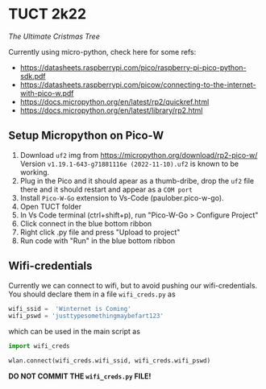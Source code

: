 # TUCT 2k22
*The Ultimate Cristmas Tree*

Currently using micro-python, check here for some refs: 
* https://datasheets.raspberrypi.com/pico/raspberry-pi-pico-python-sdk.pdf
* https://datasheets.raspberrypi.com/picow/connecting-to-the-internet-with-pico-w.pdf
* https://docs.micropython.org/en/latest/rp2/quickref.html
* https://docs.micropython.org/en/latest/library/rp2.html

## Setup Micropython on Pico-W
1. Download `uf2` img from https://micropython.org/download/rp2-pico-w/
Version `v1.19.1-643-g71881116e (2022-11-10).uf2` is known to be working.
2. Plug in the Pico and it should apear as a thumb-dribe, drop the `uf2` file there and it should restart and appear as a `COM port`
2. Install `Pico-W-Go` extension to Vs-Code (paulober.pico-w-go).
3. Open TUCT folder
4. In Vs Code terminal (ctrl+shift+p), run "Pico-W-Go > Configure Project"
5. Click connect in the blue bottom ribbon
6. Right click .py file and press "Upload to project"
7. Run code with "Run" in the blue bottom ribbon

## Wifi-credentials
Currently we can connect to wifi, but to avoid pushing our wifi-credentials. You
should declare them in a file `wifi_creds.py` as 

```python
wifi_ssid =  'Winternet is Coming'
wifi_pswd = 'justtypesomethingmaybefart123'
```

which can be used in the main script as

```python
import wifi_creds

wlan.connect(wifi_creds.wifi_ssid, wifi_creds.wifi_pswd)
```
**DO NOT COMMIT THE `wifi_creds.py` FILE!**

